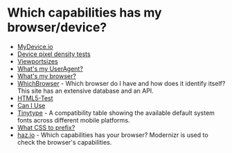 Which capabilities has my browser/device?
=========================================

-	[MyDevice.io](http://mydevice.io/)
-	[Device pixel density tests](http://bjango.com/articles/min-device-pixel-ratio/)
-	[Viewportsizes](http://viewportsizes.com/)
-	[What's my UserAgent?](http://whatsmyuseragent.com/)
-	[What's my browser?](http://www.whatsmybrowser.org/)
-	[WhichBrowser](http://whichbrowser.net/) - Which browser do I have and how does it identify itself? This site has an extensive database and an API.
-	[HTML5-Test](http://html5test.com/)
-	[Can I Use](http://caniuse.com/)
-	[Tinytype](http://www.jordanm.co.uk/tinytype) - A compatibility table showing the available default system fonts across different mobile platforms.
-	[What CSS to prefix?](http://shouldiprefix.com/)
- [haz.io](http://haz.io/) - Which capabilities has your browser? Modernizr is used to check the browser's capabilities.
